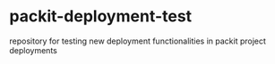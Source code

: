 # packit-deployment-test
repository for testing new deployment functionalities in packit project deployments
